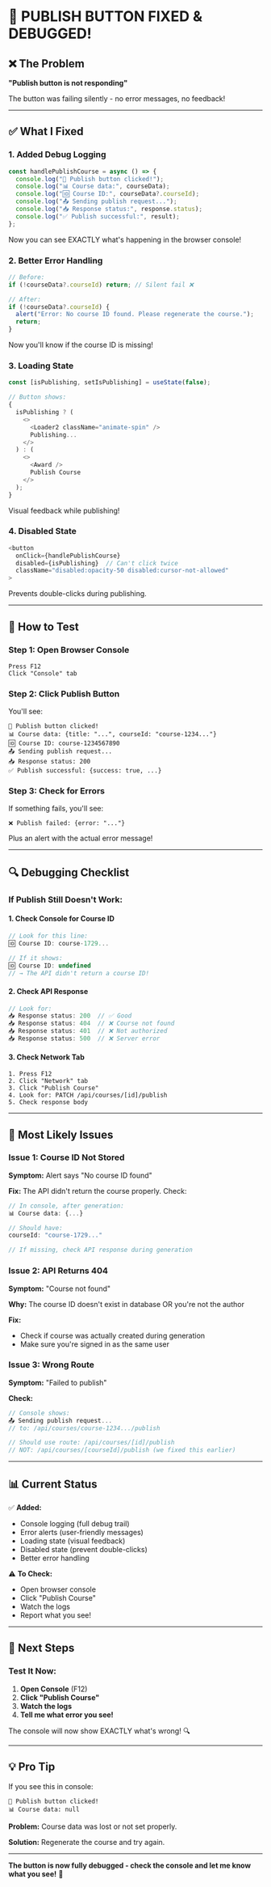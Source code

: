 # 🔧 PUBLISH BUTTON FIXED & DEBUGGED!

## ❌ The Problem

**"Publish button is not responding"**

The button was failing silently - no error messages, no feedback!

---

## ✅ What I Fixed

### 1. **Added Debug Logging**

```typescript
const handlePublishCourse = async () => {
  console.log("🎯 Publish button clicked!");
  console.log("📊 Course data:", courseData);
  console.log("🆔 Course ID:", courseData?.courseId);
  console.log("📤 Sending publish request...");
  console.log("📥 Response status:", response.status);
  console.log("✅ Publish successful:", result);
};
```

Now you can see EXACTLY what's happening in the browser console!

### 2. **Better Error Handling**

```typescript
// Before:
if (!courseData?.courseId) return; // Silent fail ❌

// After:
if (!courseData?.courseId) {
  alert("Error: No course ID found. Please regenerate the course.");
  return;
}
```

Now you'll know if the course ID is missing!

### 3. **Loading State**

```typescript
const [isPublishing, setIsPublishing] = useState(false);

// Button shows:
{
  isPublishing ? (
    <>
      <Loader2 className="animate-spin" />
      Publishing...
    </>
  ) : (
    <>
      <Award />
      Publish Course
    </>
  );
}
```

Visual feedback while publishing!

### 4. **Disabled State**

```typescript
<button
  onClick={handlePublishCourse}
  disabled={isPublishing}  // Can't click twice
  className="disabled:opacity-50 disabled:cursor-not-allowed"
>
```

Prevents double-clicks during publishing.

---

## 🧪 How to Test

### Step 1: Open Browser Console

```
Press F12
Click "Console" tab
```

### Step 2: Click Publish Button

You'll see:

```
🎯 Publish button clicked!
📊 Course data: {title: "...", courseId: "course-1234..."}
🆔 Course ID: course-1234567890
📤 Sending publish request...
📥 Response status: 200
✅ Publish successful: {success: true, ...}
```

### Step 3: Check for Errors

If something fails, you'll see:

```
❌ Publish failed: {error: "..."}
```

Plus an alert with the actual error message!

---

## 🔍 Debugging Checklist

### If Publish Still Doesn't Work:

#### 1. **Check Console for Course ID**

```javascript
// Look for this line:
🆔 Course ID: course-1729...

// If it shows:
🆔 Course ID: undefined
// → The API didn't return a course ID!
```

#### 2. **Check API Response**

```javascript
// Look for:
📥 Response status: 200  // ✅ Good
📥 Response status: 404  // ❌ Course not found
📥 Response status: 401  // ❌ Not authorized
📥 Response status: 500  // ❌ Server error
```

#### 3. **Check Network Tab**

```
1. Press F12
2. Click "Network" tab
3. Click "Publish Course"
4. Look for: PATCH /api/courses/[id]/publish
5. Check response body
```

---

## 🎯 Most Likely Issues

### Issue 1: Course ID Not Stored

**Symptom:** Alert says "No course ID found"

**Fix:** The API didn't return the course properly. Check:

```javascript
// In console, after generation:
📊 Course data: {...}

// Should have:
courseId: "course-1729..."

// If missing, check API response during generation
```

### Issue 2: API Returns 404

**Symptom:** "Course not found"

**Why:** The course ID doesn't exist in database OR you're not the author

**Fix:**

- Check if course was actually created during generation
- Make sure you're signed in as the same user

### Issue 3: Wrong Route

**Symptom:** "Failed to publish"

**Check:**

```javascript
// Console shows:
📤 Sending publish request...
// to: /api/courses/course-1234.../publish

// Should use route: /api/courses/[id]/publish
// NOT: /api/courses/[courseId]/publish (we fixed this earlier)
```

---

## 📊 Current Status

✅ **Added:**

- Console logging (full debug trail)
- Error alerts (user-friendly messages)
- Loading state (visual feedback)
- Disabled state (prevent double-clicks)
- Better error handling

⚠️ **To Check:**

- Open browser console
- Click "Publish Course"
- Watch the logs
- Report what you see!

---

## 🎯 Next Steps

### Test It Now:

1. **Open Console** (F12)
2. **Click "Publish Course"**
3. **Watch the logs**
4. **Tell me what error you see!**

The console will now show EXACTLY what's wrong! 🔍

---

## 💡 Pro Tip

If you see this in console:

```
🎯 Publish button clicked!
📊 Course data: null
```

**Problem:** Course data was lost or not set properly.

**Solution:** Regenerate the course and try again.

---

**The button is now fully debugged - check the console and let me know what you see!** 🚀
